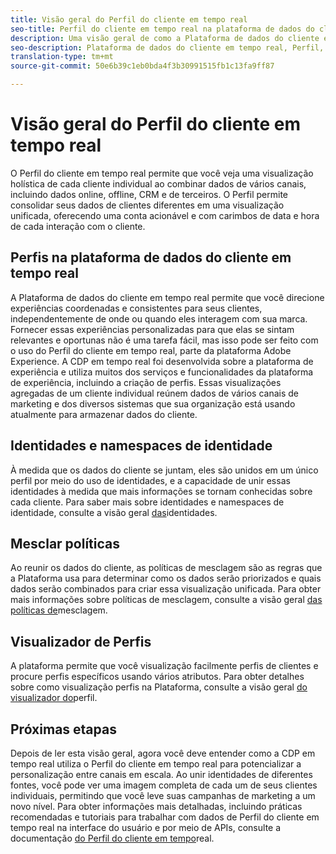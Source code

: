 ```yaml
---
title: Visão geral do Perfil do cliente em tempo real
seo-title: Perfil do cliente em tempo real na plataforma de dados do cliente em tempo real
description: Uma visão geral de como a Plataforma de dados do cliente em tempo real permite que você direcione experiências coordenadas, consistentes e relevantes para seus clientes usando Perfis em tempo real do cliente.
seo-description: Plataforma de dados do cliente em tempo real, Perfil, dados, experiências, canais
translation-type: tm+mt
source-git-commit: 50e6b39c1eb0bda4f3b30991515fb1c13fa9ff87

---
```



# Visão geral do Perfil do cliente em tempo real

O Perfil do cliente em tempo real permite que você veja uma visualização holística de cada cliente individual ao combinar dados de vários canais, incluindo dados online, offline, CRM e de terceiros. O Perfil permite consolidar seus dados de clientes diferentes em uma visualização unificada, oferecendo uma conta acionável e com carimbos de data e hora de cada interação com o cliente.

## Perfis na plataforma de dados do cliente em tempo real

A Plataforma de dados do cliente em tempo real permite que você direcione experiências coordenadas e consistentes para seus clientes, independentemente de onde ou quando eles interagem com sua marca. Fornecer essas experiências personalizadas para que elas se sintam relevantes e oportunas não é uma tarefa fácil, mas isso pode ser feito com o uso do Perfil do cliente em tempo real, parte da plataforma Adobe Experience. A CDP em tempo real foi desenvolvida sobre a plataforma de experiência e utiliza muitos dos serviços e funcionalidades da plataforma de experiência, incluindo a criação de perfis. Essas visualizações agregadas de um cliente individual reúnem dados de vários canais de marketing e dos diversos sistemas que sua organização está usando atualmente para armazenar dados do cliente.

## Identidades e namespaces de identidade

À medida que os dados do cliente se juntam, eles são unidos em um único perfil por meio do uso de identidades, e a capacidade de unir essas identidades à medida que mais informações se tornam conhecidas sobre cada cliente. Para saber mais sobre identidades e namespaces de identidade, consulte a visão geral [das](/help/rtcdp/profile/identities-overview.md)identidades.

## Mesclar políticas

Ao reunir os dados do cliente, as políticas de mesclagem são as regras que a Plataforma usa para determinar como os dados serão priorizados e quais dados serão combinados para criar essa visualização unificada. Para obter mais informações sobre políticas de mesclagem, consulte a visão geral [das políticas de](/help/rtcdp/profile/merge-policies.md)mesclagem.

## Visualizador de Perfis

A plataforma permite que você visualização facilmente perfis de clientes e procure perfis específicos usando vários atributos. Para obter detalhes sobre como visualização perfis na Plataforma, consulte a visão geral [do visualizador do](/help/rtcdp/profile/profile-viewer.md)perfil.

## Próximas etapas

Depois de ler esta visão geral, agora você deve entender como a CDP em tempo real utiliza o Perfil do cliente em tempo real para potencializar a personalização entre canais em escala. Ao unir identidades de diferentes fontes, você pode ver uma imagem completa de cada um de seus clientes individuais, permitindo que você leve suas campanhas de marketing a um novo nível. Para obter informações mais detalhadas, incluindo práticas recomendadas e tutoriais para trabalhar com dados de Perfil do cliente em tempo real na interface do usuário e por meio de APIs, consulte a documentação [do Perfil do cliente em tempo](../../profile/home.md)real.